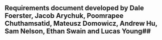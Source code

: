 ## Requirements document developed by Dale Foerster, Jacob Arychuk, Poomrapee Chuthamsatid, Mateusz Domowicz, Andrew Hu, Sam Nelson, Ethan Swain and Lucas Young##

